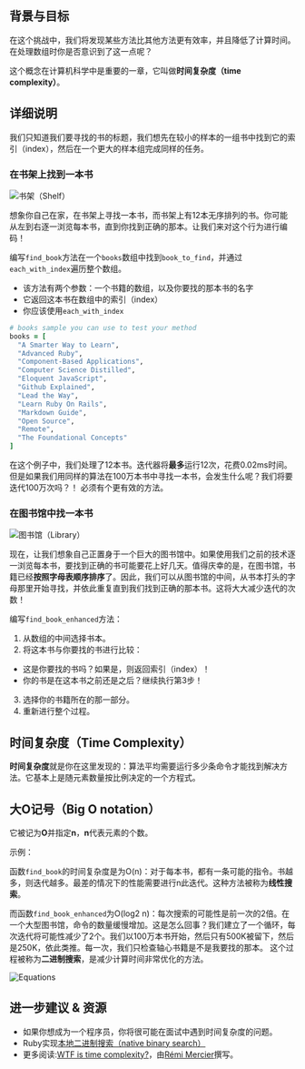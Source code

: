 ## 背景与目标
在这个挑战中，我们将发现某些方法比其他方法更有效率，并且降低了计算时间。在处理数组时你是否意识到了这一点呢？

这个概念在计算机科学中是重要的一章，它叫做**时间复杂度（time complexity）**。

## 详细说明

我们只知道我们要寻找的书的标题，我们想先在较小的样本的一组书中找到它的索引（index），然后在一个更大的样本组完成同样的任务。

### 在书架上找到一本书
![书架（Shelf）](https://web-dev-challenge-lewagon-image.oss-cn-shanghai.aliyuncs.com/shelf.png)

想象你自己在家，在书架上寻找一本书，而书架上有12本无序排列的书。你可能从左到右逐一浏览每本书，直到你找到正确的那本。让我们来对这个行为进行编码！

编写`find_book`方法在一个`books`数组中找到`book_to_find`，并通过`each_with_index`遍历整个数组。

- 该方法有两个参数：一个书籍的数组，以及你要找的那本书的名字
- 它返回这本书在数组中的索引（index）
- 你应该使用`each_with_index`

```ruby
# books sample you can use to test your method
books = [
  "A Smarter Way to Learn",
  "Advanced Ruby",
  "Component-Based Applications",
  "Computer Science Distilled",
  "Eloquent JavaScript",
  "Github Explained",
  "Lead the Way",
  "Learn Ruby On Rails",
  "Markdown Guide",
  "Open Source",
  "Remote",
  "The Foundational Concepts"
]
```

在这个例子中，我们处理了12本书。迭代器将**最多**运行12次，花费0.02ms时间。
但是如果我们用同样的算法在100万本书中寻找一本书，会发生什么呢？我们将要迭代100万次吗？！
必须有个更有效的方法。

### 在图书馆中找一本书
![图书馆（Library）](https://web-dev-challenge-lewagon-image.oss-cn-shanghai.aliyuncs.com/library.png)

现在，让我们想象自己正置身于一个巨大的图书馆中。如果使用我们之前的技术逐一浏览每本书，要找到正确的书可能要花上好几天。值得庆幸的是，在图书馆，书籍已经**按照字母表顺序排序**了。因此，我们可以从图书馆的中间，从书本打头的字母那里开始寻找，并依此重复直到我们找到正确的那本书。这将大大减少迭代的次数！

编写`find_book_enhanced`方法：
1. 从数组的中间选择书本。
2. 将这本书与你要找的书进行比较：
  - 这是你要找的书吗？如果是，则返回索引（index）！
  - 你的书是在这本书之前还是之后？继续执行第3步！
3. 选择你的书籍所在的那一部分。
4. 重新进行整个过程。

## 时间复杂度（Time Complexity）
**时间复杂度**就是你在这里发现的：算法平均需要运行多少条命令才能找到解决方法。它基本上是随元素数量按比例决定的一个方程式。

## 大O记号（Big O notation）
它被记为**O**并指定**n**，**n**代表元素的个数。

示例：

函数`find_book`的时间复杂度是为O(n)：对于每本书，都有一条可能的指令。书越多，则迭代越多。最差的情况下的性能需要进行n此迭代。这种方法被称为**线性搜索**。

而函数`find_book_enhanced`为O(log2 n)：每次搜索的可能性是前一次的2倍。在一个大型图书馆，命令的数量缓慢增加。这是怎么回事？我们建立了一个循环，每次迭代将可能性减少了2个。我们以100万本书开始，然后只有500K被留下，然后是250K，依此类推。每一次，我们只检查轴心书籍是不是我要找的那本。
这个过程被称为**二进制搜索**，是减少计算时间非常优化的方法。

![Equations](https://web-dev-challenge-lewagon-image.oss-cn-shanghai.aliyuncs.com/equations.png)


## 进一步建议 & 资源

- 如果你想成为一个程序员，你将很可能在面试中遇到时间复杂度的问题。
- Ruby实现[本地二进制搜索（native binary search）](https://ruby-doc.org/core-2.6.5/Array.html#method-i-bsearch)
- 更多阅读:[WTF is time complexity?](https://remimercier.com/wtf-time-complexity)，由[Rémi Mercier](https://kitt.lewagon.com/alumni/merciremi)撰写。


